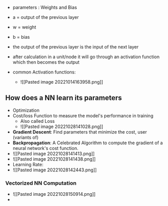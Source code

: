 - parameters : Weights and Bias
- a = output of the previous layer
- w = weight
- b = bias

- the output of the previous layer is the input of the next layer
- after calculation in a unit/node it will go through an activation function which then becomes the output
- common Activation functions:
	- ![[Pasted image 20221014163958.png]]




## How does a NN learn its parameters
- Optimization
- Cost/loss Function to measure the model's performance in training
	- Also called Loss
	- ![[Pasted image 20221028141028.png]]
- **Gradient Descent**: Find parameters that minimize the cost, user (variants of) 
- **Backpropagation**: A Celebrated Algorithm to compute the gradient of a neural network's cost function.
- ![[Pasted image 20221028141413.png]]
- ![[Pasted image 20221028141438.png]]
- Learning Rate:
- ![[Pasted image 20221028142443.png]]
### Vectorized NN Computation
- ![[Pasted image 20221028150914.png]]
- 